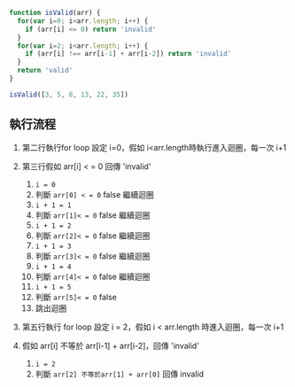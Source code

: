 ``` js
function isValid(arr) {
  for(var i=0; i<arr.length; i++) {
    if (arr[i] <= 0) return 'invalid'
  }
  for(var i=2; i<arr.length; i++) {
    if (arr[i] !== arr[i-1] + arr[i-2]) return 'invalid'
  }
  return 'valid'
}

isValid([3, 5, 8, 13, 22, 35])
```

## 執行流程
1. 第二行執行for loop 設定 i=0，假如 i<arr.length時執行進入迴圈，每一次 i+1
2. 第三行假如 arr[i] < = 0 回傳 'invalid' 
    1. `i = 0`
    2.  判斷 `arr[0] < = 0`  false 繼續迴圈
    3.  `i + 1 = 1`  
    4.  判斷 `arr[1]< = 0`  false 繼續迴圈
    5. `i + 1 = 2`
    6.  判斷 `arr[2]< = 0` false 繼續迴圈
    7. `i + 1 = 3`
    8.  判斷 `arr[3]< = 0` false 繼續迴圈
    9. `i + 1 = 4`
    10.  判斷 `arr[4]< = 0` false 繼續迴圈
    11. `i + 1 = 5`
    12.  判斷 `arr[5]< = 0` false 
    13. 跳出迴圈

3.  第五行執行 for loop 設定 i = 2，假如 i < arr.length 時進入迴圈，每一次 i+1
4.  假如 arr[i] 不等於 arr[i-1] + arr[i-2]，回傳 'invalid'
    1. `i = 2`
    2. 判斷  `arr[2] 不等於arr[1] + arr[0]`   回傳 invalid